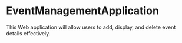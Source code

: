 # EventManagementApplication
This Web application will allow users to add, display, and delete event details effectively.
